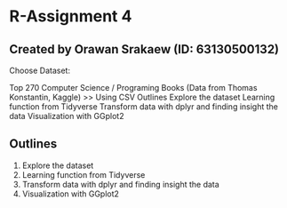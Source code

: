 # R-Assignment 4

## Created by Orawan Srakaew (ID: 63130500132)

Choose Dataset:

Top 270 Computer Science / Programing Books (Data from Thomas Konstantin, Kaggle) >> Using CSV
Outlines
Explore the dataset
Learning function from Tidyverse
Transform data with dplyr and finding insight the data
Visualization with GGplot2

## Outlines
1. Explore the dataset
2. Learning function from Tidyverse
3. Transform data with dplyr and finding insight the data
4. Visualization with GGplot2

